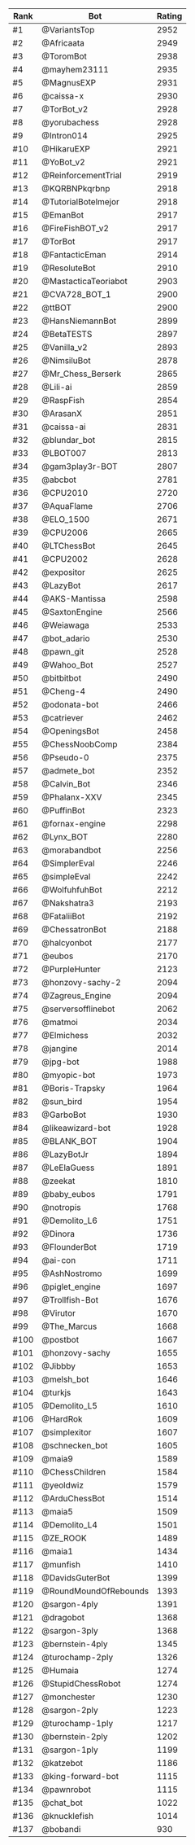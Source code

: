 Rank|Bot|Rating
---|---|---
#1|@VariantsTop|2952
#2|@Africaata|2949
#3|@ToromBot|2938
#4|@mayhem23111|2935
#5|@MagnusEXP|2931
#6|@caissa-x|2930
#7|@TorBot_v2|2928
#8|@yorubachess|2928
#9|@Intron014|2925
#10|@HikaruEXP|2921
#11|@YoBot_v2|2921
#12|@ReinforcementTrial|2919
#13|@KQRBNPkqrbnp|2918
#14|@TutorialBotelmejor|2918
#15|@EmanBot|2917
#16|@FireFishBOT_v2|2917
#17|@TorBot|2917
#18|@FantacticEman|2914
#19|@ResoluteBot|2910
#20|@MastacticaTeoriabot|2903
#21|@CVA728_BOT_1|2900
#22|@ttBOT|2900
#23|@HansNiemannBot|2899
#24|@BetaTESTS|2897
#25|@Vanilla_v2|2893
#26|@NimsiluBot|2878
#27|@Mr_Chess_Berserk|2865
#28|@Lili-ai|2859
#29|@RaspFish|2854
#30|@ArasanX|2851
#31|@caissa-ai|2831
#32|@blundar_bot|2815
#33|@LBOT007|2813
#34|@gam3play3r-BOT|2807
#35|@abcbot|2781
#36|@CPU2010|2720
#37|@AquaFlame|2706
#38|@ELO_1500|2671
#39|@CPU2006|2665
#40|@LTChessBot|2645
#41|@CPU2002|2628
#42|@expositor|2625
#43|@LazyBot|2617
#44|@AKS-Mantissa|2598
#45|@SaxtonEngine|2566
#46|@Weiawaga|2533
#47|@bot_adario|2530
#48|@pawn_git|2528
#49|@Wahoo_Bot|2527
#50|@bitbitbot|2490
#51|@Cheng-4|2490
#52|@odonata-bot|2466
#53|@catriever|2462
#54|@OpeningsBot|2458
#55|@ChessNoobComp|2384
#56|@Pseudo-0|2375
#57|@admete_bot|2352
#58|@Calvin_Bot|2346
#59|@Phalanx-XXV|2345
#60|@PuffinBot|2323
#61|@fornax-engine|2298
#62|@Lynx_BOT|2280
#63|@morabandbot|2256
#64|@SimplerEval|2246
#65|@simpleEval|2242
#66|@WolfuhfuhBot|2212
#67|@Nakshatra3|2193
#68|@FataliiBot|2192
#69|@ChessatronBot|2188
#70|@halcyonbot|2177
#71|@eubos|2170
#72|@PurpleHunter|2123
#73|@honzovy-sachy-2|2094
#74|@Zagreus_Engine|2094
#75|@serversofflinebot|2062
#76|@matmoi|2034
#77|@Elmichess|2032
#78|@jangine|2014
#79|@jpg-bot|1988
#80|@myopic-bot|1973
#81|@Boris-Trapsky|1964
#82|@sun_bird|1954
#83|@GarboBot|1930
#84|@likeawizard-bot|1928
#85|@BLANK_BOT|1904
#86|@LazyBotJr|1894
#87|@LeElaGuess|1891
#88|@zeekat|1810
#89|@baby_eubos|1791
#90|@notropis|1768
#91|@Demolito_L6|1751
#92|@Dinora|1736
#93|@FlounderBot|1719
#94|@ai-con|1711
#95|@AshNostromo|1699
#96|@piglet_engine|1697
#97|@Trollfish-Bot|1676
#98|@Virutor|1670
#99|@The_Marcus|1668
#100|@postbot|1667
#101|@honzovy-sachy|1655
#102|@Jibbby|1653
#103|@melsh_bot|1646
#104|@turkjs|1643
#105|@Demolito_L5|1610
#106|@HardRok|1609
#107|@simplexitor|1607
#108|@schnecken_bot|1605
#109|@maia9|1589
#110|@ChessChildren|1584
#111|@yeoldwiz|1579
#112|@ArduChessBot|1514
#113|@maia5|1509
#114|@Demolito_L4|1501
#115|@ZE_ROOK|1489
#116|@maia1|1434
#117|@munfish|1410
#118|@DavidsGuterBot|1399
#119|@RoundMoundOfRebounds|1393
#120|@sargon-4ply|1391
#121|@dragobot|1368
#122|@sargon-3ply|1368
#123|@bernstein-4ply|1345
#124|@turochamp-2ply|1326
#125|@Humaia|1274
#126|@StupidChessRobot|1274
#127|@monchester|1230
#128|@sargon-2ply|1223
#129|@turochamp-1ply|1217
#130|@bernstein-2ply|1202
#131|@sargon-1ply|1199
#132|@katzebot|1186
#133|@king-forward-bot|1115
#134|@pawnrobot|1115
#135|@chat_bot|1022
#136|@knucklefish|1014
#137|@bobandi|930
